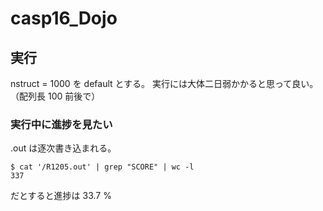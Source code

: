 # casp16_Dojo

## 実行
nstruct = 1000 を default とする。
実行には大体二日弱かかると思って良い。（配列長 100 前後で）

### 実行中に進捗を見たい
.out は逐次書き込まれる。

```
$ cat '/R1205.out' | grep "SCORE" | wc -l
337
```

だとすると進捗は 33.7 %

